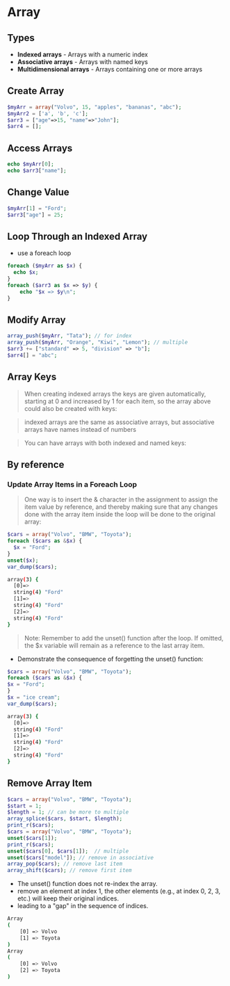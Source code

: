 # Array

## Types

- **Indexed arrays** - Arrays with a numeric index
- **Associative arrays** - Arrays with named keys
- **Multidimensional arrays** - Arrays containing one or more arrays

## Create Array

```php
$myArr = array("Volvo", 15, "apples", "bananas", "abc");
$myArr2 = ['a', 'b', 'c'];
$arr3 = ["age"=>15, "name"=>"John"];
$arr4 = [];
```

## Access Arrays

```php
echo $myArr[0];
echo $arr3["name"];
```

## Change Value

```php
$myArr[1] = "Ford";
$arr3["age"] = 25;
```

## Loop Through an Indexed Array

- use a foreach loop

```php
foreach ($myArr as $x) {
  echo $x;
}
foreach ($arr3 as $x => $y) {
    echo "$x => $y\n";
}
```

## Modify Array

```php
array_push($myArr, "Tata"); // for index
array_push($myArr, "Orange", "Kiwi", "Lemon"); // multiple
$arr3 += ["standard" => 5, "division" => "b"];
$arr4[] = "abc";
```

## Array Keys

> When creating indexed arrays the keys are given automatically, starting at 0 and increased by 1 for each item, so the array above could also be created with keys:

> indexed arrays are the same as associative arrays, but associative arrays have names instead of numbers

> You can have arrays with both indexed and named keys:

## By reference

### Update Array Items in a Foreach Loop

> One way is to insert the & character in the assignment to assign the item value by reference, and thereby making sure that any changes done with the array item inside the loop will be done to the original array:

```php
$cars = array("Volvo", "BMW", "Toyota");
foreach ($cars as &$x) {
  $x = "Ford";
}
unset($x);
var_dump($cars);
```

```bash
array(3) {
  [0]=>
  string(4) "Ford"
  [1]=>
  string(4) "Ford"
  [2]=>
  string(4) "Ford"
}
```

> Note: Remember to add the unset() function after the loop. If omitted, the $x variable will remain as a reference to the last array item.

- Demonstrate the consequence of forgetting the unset() function:

```php
$cars = array("Volvo", "BMW", "Toyota");
foreach ($cars as &$x) {
$x = "Ford";
}
$x = "ice cream";
var_dump($cars);
```

```bash
array(3) {
  [0]=>
  string(4) "Ford"
  [1]=>
  string(4) "Ford"
  [2]=>
  string(4) "Ford"
}
```

## Remove Array Item

```php
$cars = array("Volvo", "BMW", "Toyota");
$start = 1;
$length = 1; // can be more to multiple
array_splice($cars, $start, $length);
print_r($cars);
$cars = array("Volvo", "BMW", "Toyota");
unset($cars[1]);
print_r($cars);
unset($cars[0], $cars[1]);  // multiple
unset($cars["model"]); // remove in associative
array_pop($cars); // remove last item
array_shift($cars); // remove first item
```

- The unset() function does not re-index the array.
- remove an element at index 1, the other elements (e.g., at index 0, 2, 3, etc.) will keep their original indices.
- leading to a "gap" in the sequence of indices.

```bash
Array
(
    [0] => Volvo
    [1] => Toyota
)
Array
(
    [0] => Volvo
    [2] => Toyota
)
```
